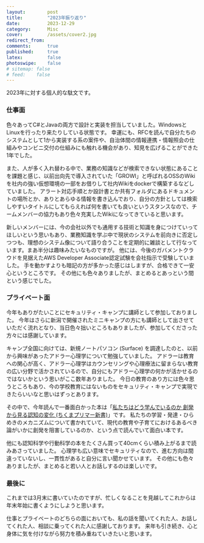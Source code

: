 ```yaml
---
layout:        post
title:         "2023年振り返り"
date:          2023-12-29
category:      Misc
cover:         /assets/cover2.jpg
redirect_from:
comments:      true
published:     true
latex:         false
photoswipe:    false
# sitemap: false
# feed:    false
---
```


2023年に対する個人的な駄文です。

### 仕事面

色々あってC#とJavaの両方で設計と実装を担当していました。WindowsとLinuxを行ったり来たりしている状態です。
幸運にも、RFCを読んで自分たちのシステムとして1から実装する系の案件や、自治体間の情報連携・情報照会の仕組みやコンビニ交付の仕組みにも触れる機会があり、知見を広げることができた1年でした。

また、人が多く入れ替わる中で、業務の知識などが検索できない状態にあることを課題と感じ、以前出向先で導入されていた「GROWI」と呼ばれるOSSのWikiを社内の強い仮想環境の一部をお借りして社内Wikiをdockerで構築するなどしていました。
アラート対応手順とか設計書とか共有フォルダにあるドキュメントの場所とか、ありとあらゆる情報を書き込んでおり、自分の方針としては検索しやすいタイトルにしてもらえれば何を書いても良いというスタンスなので、チームメンバーの協力もあり色々充実したWikiになってきていると思います。

新しいメンバーには、今の会社以外でも通用する技術と知識を身につけていってほしいという思いもあり、業務知識を学ぶ中で現状のシステムを前向きに否定しつつも、理想のシステム像について語り合うことを定期的に雑談として行なっています。まあ半分は趣味みたいなものですが。
他には、今後のガバメントクラウドを見据えたAWS Developer Associate認定試験を会社指示で受験していました。
手を動かすよりも暗記の方が多かった感じはしますが、合格できて一安心というところです。
その他にも色々ありましたが、まとめるとあっという間という感じでした。

### プライベート面

今年もありがたいことにセキュリティ・キャンプに講師として参加しておりました。
今年はさらに新潟で開催されたミニキャンプの方にも講師として出させていただく流れとなり、当日色々拙いところもありましたが、参加してくださった方々には感謝しています。

キャンプ全国に向けては、新規ノートパソコン (Surface) を調達したのと、以前から興味があったアドラー心理学について勉強していました。
アドラーは教育への関心が高く、アドラー心理学はカウンセリングや心理療法に留まらない教育の広い分野で活かされているので、自分にもアドラー心理学の何かが活かせるのではないかという思いがここ数年ありました。
今日の教育のあり方には色々思うところもあり、今の学校教育にはないものをセキュリティ・キャンプで実現できたらいいなと思いはずっとあります。

その中で、今年読んで一番面白かった本は「[私たちはどう学んでいるのか 創発から見る認知の変化 (ちくまプリマー新書)](https://amzn.to/3RY23Wp)」です。
私たちの学習・発達・ひらめきのメカニズムについて書かれていて、現代の教育や子育てにおけるあるべき論がいかに創発を阻害しているのか、という点で読んでいて面白い本です。

他にも認知科学や行動科学の本をたくさん買って40cmくらい積み上がるまで読みあさっていました。
心理学も広い意味でセキュリティなので、進む方向は間違っていないし、一貫性があると自分に言い聞かせています。
その他にも色々ありましたが、まとめると若い人とお話しするのは楽しいです。

### 最後に

これまでは3月末に書いていたのですが、忙しくなることを見越してこれからは年末年始に書くようにしようと思います。

仕事とプライベートのどちらの面においても、私の話を聞いてくれた人、お話してくれた人、相談に乗ってくれた人に感謝しております。
来年も引き続き、心と身体に気を付けながら努力を積み重ねていきたいと思います。
